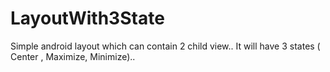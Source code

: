 # LayoutWith3State
Simple android layout which can contain 2 child view.. It will have 3 states ( Center , Maximize, Minimize)..
